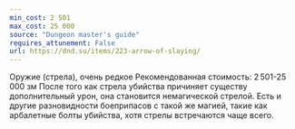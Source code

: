 ```yaml
---
min_cost: 2 501
max_cost: 25 000
source: "Dungeon master's guide"
requires_attunement: False
url: https://dnd.su/items/223-arrow-of-slaying/
---
```


Оружие (стрела), очень редкое
Рекомендованная стоимость: 2 501-25 000 зм
После того как стрела убийства причиняет существу дополнительный урон, она становится немагической стрелой.
Есть и другие разновидности боеприпасов с такой же магией, такие как арбалетные болты убийства, хотя стрелы встречаются чаще всего.